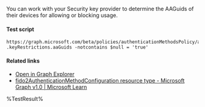 You can work with your Security key provider to determine the AAGuids of their devices for allowing or blocking usage.



#### Test script
```
https://graph.microsoft.com/beta/policies/authenticationMethodsPolicy/authenticationMethodConfigurations('Fido2')
.keyRestrictions.aaGuids -notcontains $null = 'true'
```

#### Related links

- [Open in Graph Explorer](https://developer.microsoft.com/en-us/graph/graph-explorer?request=policies/authenticationMethodsPolicy/authenticationMethodConfigurations('Fido2')&method=GET&version=beta&GraphUrl=https://graph.microsoft.com)
- [fido2AuthenticationMethodConfiguration resource type - Microsoft Graph v1.0 | Microsoft Learn](https://learn.microsoft.com/en-us/graph/api/resources/fido2authenticationmethodconfiguration)


<!--- Results --->
%TestResult%
